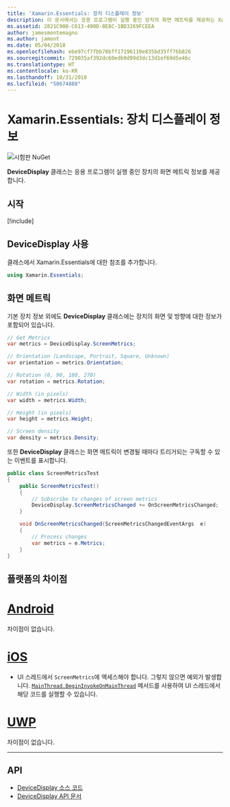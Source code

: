 ```yaml
---
title: 'Xamarin.Essentials: 장치 디스플레이 정보'
description: 이 문서에서는 응용 프로그램이 실행 중인 장치의 화면 메트릭을 제공하는 Xamarin.Essentials의 DeviceDisplay 클래스를 설명합니다.
ms.assetid: 2821C908-C613-490D-8E8C-1BD3269FCEEA
author: jamesmontemagno
ms.author: jamont
ms.date: 05/04/2018
ms.openlocfilehash: ebe97cf7fbb78bff17196110e835bd35ff76b826
ms.sourcegitcommit: 729035af392dc60edb9d99d3dc13d1ef69d5e46c
ms.translationtype: HT
ms.contentlocale: ko-KR
ms.lasthandoff: 10/31/2018
ms.locfileid: "50674888"
---
```

# <a name="xamarinessentials-device-display-information"></a>Xamarin.Essentials: 장치 디스플레이 정보

![시험판 NuGet](~/media/shared/pre-release.png)

**DeviceDisplay** 클래스는 응용 프로그램이 실행 중인 장치의 화면 메트릭 정보를 제공합니다.

## <a name="get-started"></a>시작

[!include[](~/essentials/includes/get-started.md)]

## <a name="using-devicedisplay"></a>DeviceDisplay 사용

클래스에서 Xamarin.Essentials에 대한 참조를 추가합니다.

```csharp
using Xamarin.Essentials;
```

## <a name="screen-metrics"></a>화면 메트릭

기본 장치 정보 외에도 **DeviceDisplay** 클래스에는 장치의 화면 및 방향에 대한 정보가 포함되어 있습니다.

```csharp
// Get Metrics
var metrics = DeviceDisplay.ScreenMetrics;

// Orientation (Landscape, Portrait, Square, Unknown)
var orientation = metrics.Orientation;

// Rotation (0, 90, 180, 270)
var rotation = metrics.Rotation;

// Width (in pixels)
var width = metrics.Width;

// Height (in pixels)
var height = metrics.Height;

// Screen density
var density = metrics.Density;
```

또한 **DeviceDisplay** 클래스는 화면 메트릭이 변경될 때마다 트리거되는 구독할 수 있는 이벤트를 표시합니다.

```csharp
public class ScreenMetricsTest
{
    public ScreenMetricsTest()
    {
        // Subscribe to changes of screen metrics
        DeviceDisplay.ScreenMetricsChanged += OnScreenMetricsChanged;
    }

    void OnScreenMetricsChanged(ScreenMetricsChangedEventArgs  e)
    {
        // Process changes
        var metrics = e.Metrics;
    }
}
```

## <a name="platform-differences"></a>플랫폼의 차이점

# <a name="androidtabandroid"></a>[Android](#tab/android)

차이점이 없습니다.

# <a name="iostabios"></a>[iOS](#tab/ios)

* UI 스레드에서 `ScreenMetrics`에 액세스해야 합니다. 그렇지 않으면 예외가 발생합니다. [`MainThread.BeginInvokeOnMainThread`](~/essentials/main-thread.md) 메서드를 사용하여 UI 스레드에서 해당 코드를 실행할 수 있습니다.

# <a name="uwptabuwp"></a>[UWP](#tab/uwp)

차이점이 없습니다.

--------------


## <a name="api"></a>API

- [DeviceDisplay 소스 코드](https://github.com/xamarin/Essentials/tree/master/Xamarin.Essentials/DeviceDisplay)
- [DeviceDisplay API 문서](xref:Xamarin.Essentials.DeviceDisplay)
